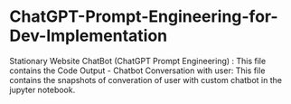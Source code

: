 # ChatGPT-Prompt-Engineering-for-Dev-Implementation

Stationary Website ChatBot (ChatGPT Prompt Engineering) : This file contains the Code
Output - Chatbot Conversation with user: This file contains the snapshots of converation of user with custom chatbot in the jupyter notebook.
